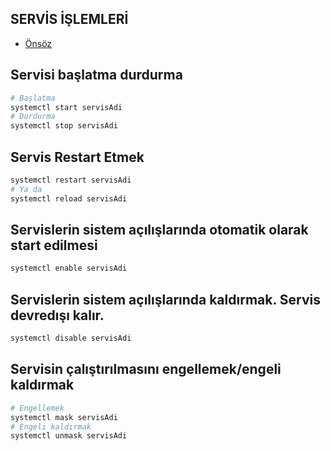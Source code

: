 ## SERVİS İŞLEMLERİ

- [Önsöz](https://github.com/cicekhasan/DersNotlarim)


## Servisi başlatma durdurma

```bash
# Başlatma
systemctl start servisAdi
# Durdurma
systemctl stop servisAdi
```

## Servis Restart Etmek

```bash
systemctl restart servisAdi
# Ya da
systemctl reload servisAdi
```

## Servislerin sistem açılışlarında otomatik olarak start edilmesi

```bash
systemctl enable servisAdi
```

## Servislerin sistem açılışlarında kaldırmak. Servis devredışı kalır.

```bash
systemctl disable servisAdi
```

## Servisin çalıştırılmasını engellemek/engeli kaldırmak

```bash
# Engellemek
systemctl mask servisAdi
# Engeli kaldırmak
systemctl unmask servisAdi
```
